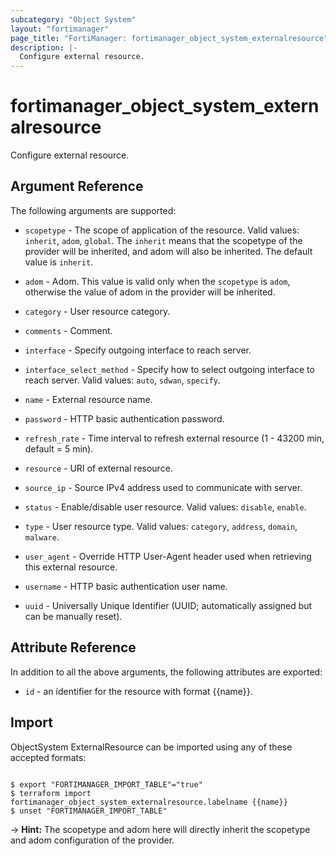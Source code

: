 ```yaml
---
subcategory: "Object System"
layout: "fortimanager"
page_title: "FortiManager: fortimanager_object_system_externalresource"
description: |-
  Configure external resource.
---
```


# fortimanager_object_system_externalresource
Configure external resource.

## Argument Reference


The following arguments are supported:

* `scopetype` - The scope of application of the resource. Valid values: `inherit`, `adom`, `global`. The `inherit` means that the scopetype of the provider will be inherited, and adom will also be inherited. The default value is `inherit`.
* `adom` - Adom. This value is valid only when the `scopetype` is `adom`, otherwise the value of adom in the provider will be inherited.

* `category` - User resource category.
* `comments` - Comment.
* `interface` - Specify outgoing interface to reach server.
* `interface_select_method` - Specify how to select outgoing interface to reach server. Valid values: `auto`, `sdwan`, `specify`.

* `name` - External resource name.
* `password` - HTTP basic authentication password.
* `refresh_rate` - Time interval to refresh external resource (1 - 43200 min, default = 5 min).
* `resource` - URI of external resource.
* `source_ip` - Source IPv4 address used to communicate with server.
* `status` - Enable/disable user resource. Valid values: `disable`, `enable`.

* `type` - User resource type. Valid values: `category`, `address`, `domain`, `malware`.

* `user_agent` - Override HTTP User-Agent header used when retrieving this external resource.
* `username` - HTTP basic authentication user name.
* `uuid` - Universally Unique Identifier (UUID; automatically assigned but can be manually reset).


## Attribute Reference

In addition to all the above arguments, the following attributes are exported:
* `id` - an identifier for the resource with format {{name}}.

## Import

ObjectSystem ExternalResource can be imported using any of these accepted formats:
```

$ export "FORTIMANAGER_IMPORT_TABLE"="true"
$ terraform import fortimanager_object_system_externalresource.labelname {{name}}
$ unset "FORTIMANAGER_IMPORT_TABLE"
```
-> **Hint:** The scopetype and adom here will directly inherit the scopetype and adom configuration of the provider.
